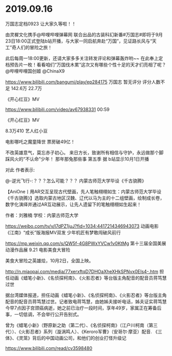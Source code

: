 # 2019.09.16


 万国志定档0923  让大家久等啦！！

由灵樨文化携手@哔哩哔哩弹幕网  联合出品的古装科幻新番#万国志#即将于9月23日18:00正式登陆b站开播，与大家一同启航奔赴“万国”，见证路长风与“天工”奇人们的冒险之旅！

此后每周一18:00更新，还请大家多多关注转发评论和弹幕轰炸哟~~ 在此奉上定档预告片一枚！看看咱们“万国伐木累”这次又有哪些个性十足的天才们亮相了呢？@哔哩哔哩国创姬 @ChinaX9

https://www.bilibili.com/bangumi/play/ep284175
万国志
暂无评分
评分人数不足
142.6万 22.7万

 
《开心红豆》MV

https://www.bilibili.com/video/av67938331
00:59

《开心红豆》MV

8.3万410
艺人红小豆


电影哪吒之魔童降世 票房破49亿！

不改英雄意气，莫忘赤子初心。
来日方长，致谢所有相信与守护，永远做那个脚踩风火的“不认命”少年！
那年那兔那些事 第五季 据 b站显示10月1日开播

对此 作者表示:

@-逆光飞行-:？？？怎么可能？？？ 
内蒙古师范大学毕设《千古骁腾》

【AniOne丨用AR交互呈现古代壁画，先人笔触栩栩如生：内蒙古师范大学毕设《千古骁腾》】选取内蒙古地区汉魏、辽代以马为主的十二组壁画，绘制成长卷，数字化演绎并通过AR互动展示，让先人遗留下的笔触栩栩如生起来！
 
作者：刘雅楠
学校：内蒙古师范大学

https://weibo.com/tv/v/I7dPZ1juJ?fid=1034:4417214346943073
动画电影《江南》“成长”版海报MV双发 少年机匠有梦敢闯破风前行

https://mp.weixin.qq.com/s/QW5f-4G8PWxYVCw1v0KtMg
第十三届全国美展动漫作品展 9.21
电影美食大冒险                                                        

美食大冒险之英雄烩，10月2日，全国上映。

http://n.miaopai.com/media/77xerxftqD7DHOaXheXHkSPNvx0EIs4-.htm
担任动画《蜡笔小新》、《名侦探柯南》、《火影忍者》等台版主角配音的配音员蒋笃慧过世

据台湾媒体报道，担任动画《蜡笔小新》、《名侦探柯南》、《火影忍者》等台版主角配音的配音员蒋笃慧过世。记者致电蒋笃慧，由她姊夫接听电话，姊夫证实蒋笃慧今早7点因子宫颈癌病逝，她之前已治疗一段时间，享年49岁，家属正在筹备后事，一切低调，不会举行公开告别式。

曾为《蜡笔小新》（野原新之助（第二代）、《名侦探柯南》（江户川柯南（第三代））、《火影忍者》系列（漩涡鸣人）、《Keroro军曹》（安哥尔·摩亚）配音.
《三体》、《灵笼》背后的中国动画公司，和他们的创业打怪升级记

https://www.bilibili.com/read/cv3598480 